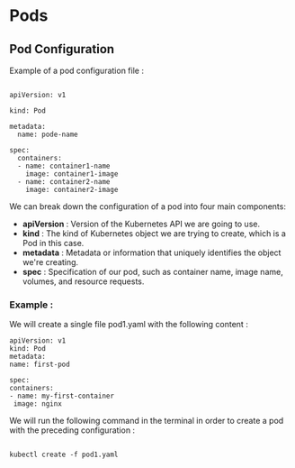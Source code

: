 # Pods

## Pod Configuration

Example of a pod configuration file :


```

apiVersion: v1

kind: Pod

metadata:
  name: pode-name
  
spec:
  containers:
  - name: container1-name
    image: container1-image
  - name: container2-name
    image: container2-image

```


We can break down the configuration of a pod into four main components:

  - **apiVersion** : Version of the Kubernetes API we are going to use.
  - **kind** : The kind of Kubernetes object we are trying to create, which is a Pod in
    this case.
  - **metadata** : Metadata or information that uniquely identifies the object
    we're creating.
  - **spec** : Specification of our pod, such as container name, image name, volumes,
    and resource requests.
    
   
   
   ### Example :
   
   We will create a single file pod1.yaml with the following content :
   
   
   ```
apiVersion: v1
kind: Pod
metadata:
  name: first-pod

spec:
  containers:
  - name: my-first-container
    image: nginx
   
   ```

We will run the following command in the terminal in order to create a pod
with the preceding configuration :

   ```

kubectl create -f pod1.yaml

   ```

